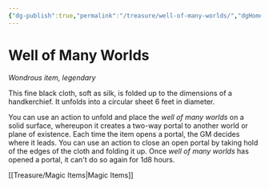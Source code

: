 ```yaml
---
{"dg-publish":true,"permalink":"/treasure/well-of-many-worlds/","dgHomeLink":false,"dgPassFrontmatter":true}
---
```



# Well of Many Worlds

*Wondrous item, legendary*

This fine black cloth, soft as silk, is folded up to the dimensions of a handkerchief. It unfolds into a circular sheet 6 feet in diameter.

You can use an action to unfold and place the *well of many worlds* on a solid surface, whereupon it creates a two-way portal to another world or plane of existence. Each time the item opens a portal, the GM decides where it leads. You can use an action to close an open portal by taking hold of the edges of the cloth and folding it up. Once *well of many worlds* has opened a portal, it can't do so again for 1d8 hours.


[[Treasure/Magic Items|Magic Items]]